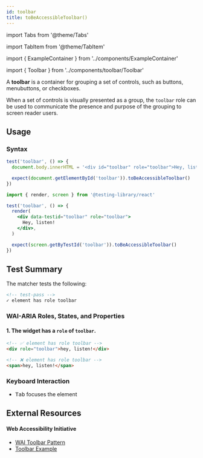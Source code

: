 ```yaml
---
id: toolbar
title: toBeAccessibleToolbar()
---
```


import Tabs from '@theme/Tabs'

import TabItem from '@theme/TabItem'

import { ExampleContainer } from '../components/ExampleContainer'

import { Toolbar } from '../components/toolbar/Toolbar'

<div className="intro-text">A <strong>toolbar</strong> is a container for grouping a set of controls, such as buttons, menubuttons, or checkboxes.</div>

When a set of controls is visually presented as a group, the `toolbar` role can be used to communicate the presence and purpose of the grouping to screen reader users.

<ExampleContainer>
<Toolbar />
</ExampleContainer>

## Usage

### Syntax

<Tabs>
<TabItem label="Vanilla JS" value="js">

```js
test('toolbar', () => {
  document.body.innerHTML = '<div id="toolbar" role="toolbar">Hey, listen!</div>'

  expect(document.getElementById('toolbar')).toBeAccessibleToolbar()
})
```

</TabItem>
<TabItem default label="React + Testing Library" value="rtl">

```jsx
import { render, screen } from '@testing-library/react'

test('toolbar', () => {
  render(
    <div data-testid="toolbar" role="toolbar">
      Hey, listen!
    </div>,
  )

  expect(screen.getByTestId('toolbar')).toBeAccessibleToolbar()
})
```

</TabItem>
</Tabs>

## Test Summary

The matcher tests the following:

```html
<!-- test-pass -->
✓ element has role toolbar
```

### WAI-ARIA Roles, States, and Properties

#### 1. The widget has a `role` of `toolbar`.

```html
<!-- ✅ element has role toolbar -->
<div role="toolbar">hey, listen!</div>

<!-- ❌ element has role toolbar -->
<span>hey, listen!</span>
```

### Keyboard Interaction

- <kbd>Tab</kbd> focuses the element

## External Resources

#### Web Accessibility Initiative

- [WAI Toolbar Pattern](https://www.w3.org/WAI/ARIA/apg/patterns/toolbar/)
- [Toolbar Example](https://www.w3.org/WAI/ARIA/apg/example-index/toolbar/toolbar.html)
